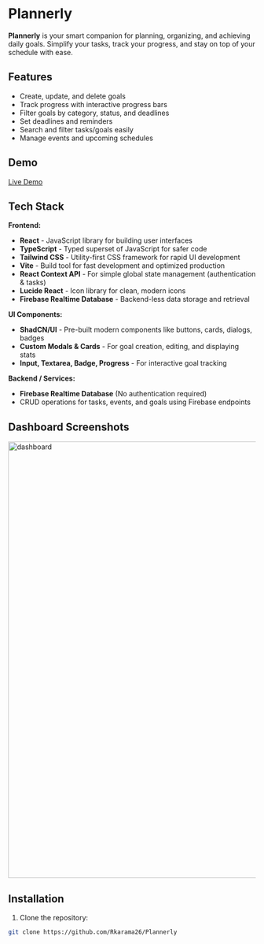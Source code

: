 # Plannerly

**Plannerly** is your smart companion for planning, organizing, and achieving daily goals. Simplify your tasks, track your progress, and stay on top of your schedule with ease.

## Features

- Create, update, and delete goals
- Track progress with interactive progress bars
- Filter goals by category, status, and deadlines
- Set deadlines and reminders
- Search and filter tasks/goals easily
- Manage events and upcoming schedules

## Demo

[Live Demo](https://68d115cd5aa956f1b7f0c032--singular-cat-c6bef3.netlify.app/)

## Tech Stack

**Frontend:**
- **React** - JavaScript library for building user interfaces
- **TypeScript** - Typed superset of JavaScript for safer code
- **Tailwind CSS** - Utility-first CSS framework for rapid UI development
- **Vite** - Build tool for fast development and optimized production
- **React Context API** - For simple global state management (authentication & tasks)
- **Lucide React** - Icon library for clean, modern icons
- **Firebase Realtime Database** - Backend-less data storage and retrieval  

**UI Components:**
- **ShadCN/UI** - Pre-built modern components like buttons, cards, dialogs, badges
- **Custom Modals & Cards** - For goal creation, editing, and displaying stats
- **Input, Textarea, Badge, Progress** - For interactive goal tracking

**Backend / Services:**
- **Firebase Realtime Database** (No authentication required)  
- CRUD operations for tasks, events, and goals using Firebase endpoints

## Dashboard Screenshots
<img width="1575" height="886" alt="dashboard" src="https://github.com/user-attachments/assets/40d8da06-ec29-457b-badb-f68fdf897cb2" />

## Installation

1. Clone the repository:
```bash
git clone https://github.com/Rkarama26/Plannerly


